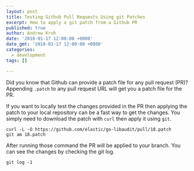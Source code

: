 ```yaml
---
layout: post
title: Testing Github Pull Requests Using git Patches
excerpt: How to apply a git patch from a Github PR
published: true
author: Andrew Kroh
date: '2018-01-17 12:00:00 +0000'
date_gmt: '2018-01-17 12:00:00 +0000'
categories:
  - development
tags: []

---
```

Did you know that Github can provide a patch file for any pull request (PR)?
Appending `.patch` to any pull request URL will get you a patch file for the
PR.

If you want to locally test the changes provided in the PR then applying the
patch to your local repository can be a fast way to get the changes. You simply
need to download the patch with `curl` then apply it using `git`.

```
curl -L -O https://github.com/elastic/go-libaudit/pull/18.patch
git am 18.patch
```

After running those command the PR will be applied to your branch. You can see
the changes by checking the git log.

```
git log -1
```
